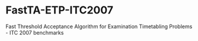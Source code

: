 # FastTA-ETP-ITC2007
Fast Threshold Acceptance Algorithm for Examination Timetabling Problems - ITC 2007 benchmarks
